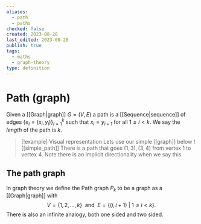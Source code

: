 ```yaml
---
aliases:
  - path
  - paths
checked: false
created: 2023-08-28
last_edited: 2023-08-28
publish: true
tags:
  - maths
  - graph-theory
type: definition
---
```

# Path (graph)

Given a [[Graph|graph]] $G = (V, E)$ a path is a [[Sequence|sequence]] of edges $\{e_i = (x_i, y_i)\}_{i=1}^k$ such that $x_i = y_{i+1}$ for all $1 \leq i < k$. We say the *length* of the path is $k$.

> [!example] Visual representation
> Lets use our simple [[graph]] below
> ![[simple_path]]
> There is a path that goes $(1,3), (3,4)$ from vertex 1 to vertex 4. Note there is an implicit directionality when we say this.

## The path graph

In graph theory we define the Path graph $P_k$ to be a graph as a [[Graph|graph]] with
$$V = \{1,2, \ldots, k\} \ \mbox{ and } \ E = \{(i,i+1)\ \vert \ 1 \leq i < k \}.$$ There is also an infinite analogy, both one sided and two sided.
